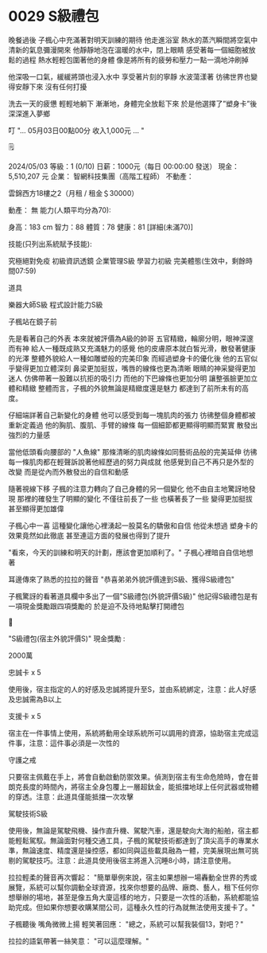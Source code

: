 # 0029 S級禮包

晚餐過後
子楓心中充滿著對明天訓練的期待
他走進浴室
熱水的蒸汽瞬間將空氣中清新的氣息彌漫開來
他靜靜地泡在溫暖的水中，閉上眼睛
感受著每一個細胞被放鬆的過程
熱水輕輕包圍著他的身體
像是將所有的疲勞和壓力一點一滴地沖刷掉

他深吸一口氣，緩緩將頭也浸入水中
享受著片刻的寧靜
水波蕩漾著
彷彿世界也變得安靜下來
沒有任何打擾

洗去一天的疲憊
輕輕地躺下
漸漸地，身體完全放鬆下來
於是他選擇了”塑身卡”後深深進入夢鄉

叮
"… 05月03日00點00分 收入1,000元 … "

<aside>
🗒️

2024/05/03
等級：1 (0/10)
日薪：1000元（每日 00:00:00 發送）
現金：5,510,207 元
企業： 智網科技集團（高階工程師）
不動產：

雲錦西方18樓之2（月租 / 租金＄30000）

動產： 無
能力(人類平均分為70):

身高：183 cm
智力：88
體質：78
健康：81
[詳細(未滿70)]

技能(只列出系統賦予技能):

究極絕對免疫
初級資訊透鏡
企業管理S級
學習力初級
完美體態(生效中，剩餘時間07:59)

道具

樂器大師S級
程式設計能力S級

</aside>

子楓站在鏡子前

先是看著自己的外表
本來就被評價為A級的帥哥
五官精緻，輪廓分明，眼神深邃而有神
給人一種既成熟又充滿魅力的感覺
他的皮膚原本就白皙光滑，散發著健康的光澤
整體外貌給人一種如雕塑般的完美印象
而經過塑身卡的優化後
他的五官似乎變得更加立體深刻
鼻梁更加挺拔，嘴唇的線條也更為清晰
眼睛的神采變得更加迷人
仿佛帶著一股難以抗拒的吸引力
而他的下巴線條也更加分明
讓整張臉更加立體和精緻
整體而言，子楓的外貌無論是精緻度還是魅力
都達到了前所未有的高度。

仔細端詳著自己新變化的身體
他可以感受到每一塊肌肉的張力
彷彿整個身體都被重新定義過
他的胸肌、腹肌、手臂的線條
每一個細節都更顯得明顯而緊實
散發出強烈的力量感

當他低頭看向腰部的 "人魚線"
那條清晰的肌肉線條如同藝術品般的完美延伸
彷彿每一條肌肉都在輕聲訴說著他經歷過的努力與成就
他感覺到自己不再只是外型的改變
而是從內而外散發出的自信和動感

隨著視線下移
子楓的注意力轉向了自己身體的另一個變化
他不由自主地驚訝地發現
那裡的確發生了明顯的變化
不僅往前長了一些
也橫著長了一些
變得更加挺拔
甚至顯得更加雄偉

子楓心中一喜
這種變化讓他心裡湧起一股莫名的驕傲和自信
他從未想過
塑身卡的效果竟然如此徹底
甚至連這方面的發展也得到了提升

"看來，今天的訓練和明天的計劃，應該會更加順利了。"
子楓心裡暗自自信地想著

耳邊傳來了熟悉的拉拉的聲音
"恭喜弟弟外貌評價達到S級、獲得S級禮包"

子楓驚訝的看著道具欄中多出了一個"S級禮包(外貌評價S級)"
他記得S級禮包是有一項現金獎勵跟四項獎勵的
於是迫不及待地點擊打開禮包

<aside>
🎁

"S級禮包(宿主外貌評價S)"
現金獎勵 : 

2000萬

忠誠卡 x 5  

使用後，宿主指定的人的好感及忠誠將提升至S，並由系統綁定，注意：此人好感及忠誠需為B以上

支援卡 x 5 

宿主在一件事情上使用，系統將動用全球系統所可以調用的資源，協助宿主完成這件事，注意：這件事必須是一次性的

守護之戒 

只要宿主佩戴在手上，將會自動啟動防禦效果。偵測到宿主有生命危險時，會在普朗克長度的時間內，將宿主全身包覆上一層超鈦金，能抵擋地球上任何武器或物體的穿透。注意：此道具僅能抵擋一次攻擊

駕駛技術S級

使用後，無論是駕駛飛機、操作直升機、駕駛汽車，還是駛向大海的船舶，宿主都能輕鬆駕馭。無論面對何種交通工具，子楓的駕駛技術都達到了頂尖高手的專業水準，無論速度、精度還是操控感，都如同與這些載具融為一體，完美展現出無可挑剔的駕駛技巧。注意：此道具使用後宿主將進入沉睡8小時，請注意使用。

</aside>

拉拉輕柔的聲音再次響起：
"簡單舉例來說，宿主如果想辦一場轟動全世界的秀或展覽，系統可以幫你調動全球資源，找來你想要的品牌、廠商、藝人，租下任何你想舉辦的場地，甚至是像五角大廈這樣的地方，只要是一次性的活動，系統都能協助完成。但如果你想要收購某間公司，這種永久性的行為就無法使用支援卡了。"

子楓聽後
嘴角微微上揚
輕笑著回應：
"總之，系統可以幫我裝個13，對吧？"

拉拉的語氣帶著一絲笑意：
"可以這麼理解。"